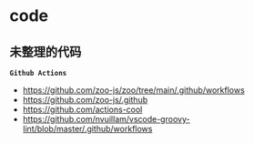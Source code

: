 # code

## 未整理的代码

**`Github Actions`**

* https://github.com/zoo-js/zoo/tree/main/.github/workflows
* https://github.com/zoo-js/.github
* https://github.com/actions-cool
* https://github.com/nvuillam/vscode-groovy-lint/blob/master/.github/workflows
